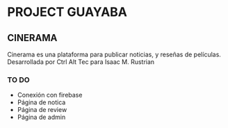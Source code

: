 # PROJECT GUAYABA

## CINERAMA
Cinerama es una plataforma para publicar noticias, y reseñas de películas. Desarrollada por Ctrl Alt Tec para Isaac M. Rustrian

### TO DO
- Conexión con firebase
- Página de notica
- Página de review
- Página de admin

